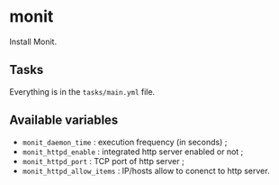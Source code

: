 # monit

Install Monit.

## Tasks

Everything is in the `tasks/main.yml` file.

## Available variables

* `monit_daemon_time` : execution frequency (in seconds) ;
* `monit_httpd_enable` : integrated http server enabled or not ;
* `monit_httpd_port` : TCP port of http server ;
* `monit_httpd_allow_items` : IP/hosts allow to conenct to http server.
